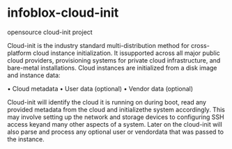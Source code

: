 # infoblox-cloud-init
opensource cloud-init project 

Cloud-init is the industry standard multi-distribution method for cross-platform cloud instance initialization. It issupported across all major public cloud providers,  provisioning systems for private cloud infrastructure, and bare-metal installations. Cloud instances are initialized from a disk image and instance data:

•  Cloud metadata
•  User data (optional)
•  Vendor data (optional)

Cloud-init will identify the cloud it is running on during boot, read any provided metadata from the cloud and initializethe system accordingly.  This may involve setting up the network and storage devices to configuring SSH access keyand many other aspects of a system.  Later on the cloud-init will also parse and process any optional user or vendordata that was passed to the instance.
